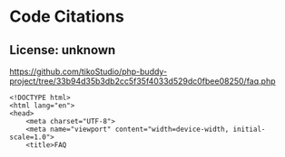 # Code Citations

## License: unknown
https://github.com/tikoStudio/php-buddy-project/tree/33b94d35b3db2cc5f35f4033d529dc0fbee08250/faq.php

```
<!DOCTYPE html>
<html lang="en">
<head>
    <meta charset="UTF-8">
    <meta name="viewport" content="width=device-width, initial-scale=1.0">
    <title>FAQ
```

